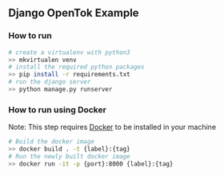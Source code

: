 ## Django OpenTok Example

### How to run

```bash
# create a virtualenv with python3
>> mkvirtualen venv
# install the required python packages
>> pip install -r requirements.txt
# run the django server
>> python manage.py runserver
```

### How to run using Docker

Note: This step requires [Docker](https://www.docker.com/) to be installed in your machine

```bash
# Build the docker image
>> docker build . -t {label}:{tag}
# Run the newly built docker image
>> docker run -it -p {port}:8000 {label}:{tag}
```

